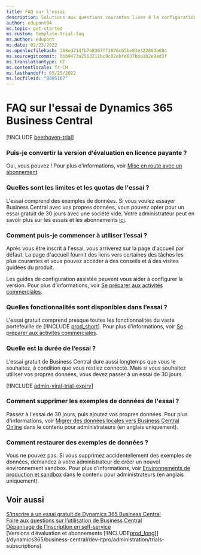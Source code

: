```yaml
---
title: FAQ sur l'essai
description: Solutions aux questions courantes liées à la configuration et à la gestion de la version d’évaluation de Dynamics 365 Business Central. Découvrez comment résoudre les problèmes spécifiques à la plateforme et aux applications.
author: edupont04
ms.topic: get-started
ms.custom: template-trial-faq
ms.author: edupont
ms.date: 02/23/2022
ms.openlocfilehash: 368ed714fb7b8367ff1876cb5be83e422860b684
ms.sourcegitcommit: 0bb9473a2563211bc0c02ebfd837bba1b2e9ad3f
ms.translationtype: HT
ms.contentlocale: fr-CH
ms.lasthandoff: 05/25/2022
ms.locfileid: "8805167"
---
```

# <a name="dynamics-365-business-central-trial-faq"></a>FAQ sur l'essai de Dynamics 365 Business Central

[!INCLUDE [beethoven-trial](includes/beethoven-trial.md)]

### <a name="can-i-convert-the-trial-to-a-paid-license"></a>Puis-je convertir la version d’évaluation en licence payante ?

Oui, vous pouvez ! Pour plus d’informations, voir [Mise en route avec un abonnement](trial-signup.md#get-started-with-a-subscription).  

### <a name="what-are-the-trial-limits-and-quotas"></a>Quelles sont les limites et les quotas de l'essai ?

L'essai comprend des exemples de données. Si vous voulez essayer Business Central avec vos propres données, vous pouvez opter pour un essai gratuit de 30 jours avec une société vide. Votre administrateur peut en savoir plus sur les essais et les abonnements [ici](/dynamics365/business-central/dev-itpro/administration/trials-subscriptions).  

### <a name="how-do-i-start-using-the-trial"></a>Comment puis-je commencer à utiliser l’essai ?

Après vous être inscrit à l'essai, vous arriverez sur la page d'accueil par défaut. La page d'accueil fournit des liens vers certaines des tâches les plus courantes et vous pouvez accéder à des conseils et à des visites guidées du produit.  

Les guides de configuration assistée peuvent vous aider à configurer la version. Pour plus d’informations, voir [Se préparer aux activités commerciales](ui-get-ready-business.md).  

### <a name="what-features-are-available-in-the-trial"></a>Quelles fonctionnalités sont disponibles dans l’essai ?

L'essai gratuit comprend presque toutes les fonctionnalités du vaste portefeuille de [!INCLUDE [prod_short](includes/prod_short.md)]. Pour plus d’informations, voir [Se préparer aux activités commerciales](ui-get-ready-business.md).  

### <a name="how-long-does-the-trial-last"></a>Quelle est la durée de l’essai ?

L'essai gratuit de Business Central dure aussi longtemps que vous le souhaitez, à condition que vous restiez connecté. Mais si vous souhaitez utiliser vos propres données, vous devez passer à un essai de 30 jours.  

[!INCLUDE [admin-viral-trial-expiry](includes/admin-viral-trial-expiry.md)]

### <a name="how-do-i-remove-sample-data-from-the-trial"></a>Comment supprimer les exemples de données de l'essai ?

Passez à l'essai de 30 jours, puis ajoutez vos propres données. Pour plus d'informations, voir [Migrer des données locales vers Business Central Online](/dynamics365/business-central/dev-itpro/administration/migrate-data) dans le contenu pour administrateurs (en anglais uniquement).  

### <a name="how-do-i-restore-sample-data"></a>Comment restaurer des exemples de données ?

Vous ne pouvez pas. Si vous supprimez accidentellement des exemples de données, demandez à votre administrateur de créer un nouvel environnement sandbox. Pour plus d’informations, voir [Environnements de production et sandbox](/dynamics365/business-central/dev-itpro/administration/environment-types) dans le contenu pour administrateurs (en anglais uniquement).  

## <a name="see-also"></a>Voir aussi

[S’inscrire à un essai gratuit de Dynamics 365 Business Central](trial-signup.md)  
[Foire aux questions sur l’utilisation de Business Central](across-faq.yml)  
[Dépannage de l’inscription en self-service](ui-troubleshoot-self-signup.md)  
[Versions d’évaluation et abonnements [!INCLUDE[prod_long](includes/prod_long.md)]](/dynamics365/business-central/dev-itpro/administration/trials-subscriptions)  
